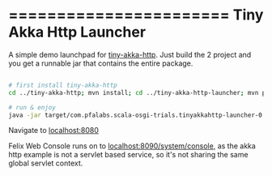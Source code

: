 =======================
Tiny Akka Http Launcher
=======================

A simple demo launchpad for [tiny-akka-http](/tiny-akka-http). Just build the 2 project and you get a runnable jar 
that contains the entire package.

```bash

# first install tiny-akka-http
cd ../tiny-akka-http; mvn install; cd ../tiny-akka-http-launcher; mvn package

# run & enjoy
java -jar target/com.pfalabs.scala-osgi-trials.tinyakkahttp-launcher-0.0.1-SNAPSHOT.jar

```

Navigate to [localhost:8080](http://localhost:8080)

Felix Web Console runs on  to [localhost:8090/system/console](http://localhost:8090/system/console), as the akka http example is not a servlet based service, so it's not sharing the same global servlet context.



